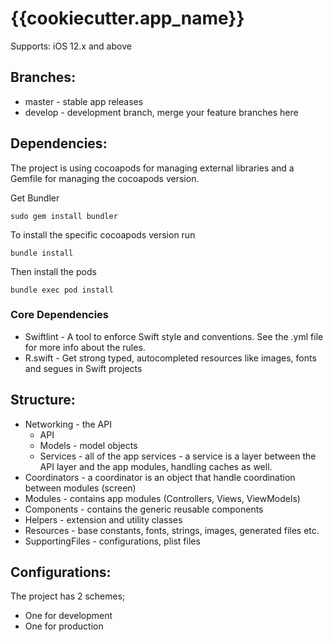 # {{cookiecutter.app_name}}

Supports: iOS 12.x and above

## Branches:

* master - stable app releases
* develop - development branch, merge your feature branches here

## Dependencies:

The project is using cocoapods for managing external libraries and a Gemfile for managing the cocoapods version.

Get Bundler

```
sudo gem install bundler
```

To install the specific cocoapods version run

```
bundle install
```

Then install the pods

```
bundle exec pod install
```

### Core Dependencies

* Swiftlint - A tool to enforce Swift style and conventions. See the .yml file for more info about the rules.
* R.swift - Get strong typed, autocompleted resources like images, fonts and segues in Swift projects

## Structure:

* Networking - the API 
    * API 
    * Models - model objects
    * Services - all of the app services - a service is a layer between the API layer and the app modules, handling caches as well.
* Coordinators - a coordinator is an object that handle coordination between modules (screen)
* Modules - contains app modules (Controllers, Views, ViewModels)
* Components - contains the generic reusable components
* Helpers - extension and utility classes
* Resources - base constants, fonts, strings, images, generated files etc.
* SupportingFiles - configurations, plist files


## Configurations:

The project has 2 schemes; 
* One for development
* One for production
